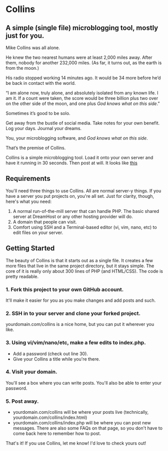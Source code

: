 # Collins

## A simple (single file) microblogging tool, mostly just for you.

Mike Collins was all alone.

He knew the two nearest humans were at least 2,000 miles away. After them, nobody for another 232,000 miles. (As far, it turns out, as the earth is from the moon.)

His radio stopped working 14 minutes ago. It would be 34 more before he’d be back in contact with the world.

“I am alone now, truly alone, and absolutely isolated from any known life. I am it. If a count were taken, the score would be three billion plus two over on the other side of the moon, and one plus *God knows what on this side*.”

Sometimes it’s good to be solo.

Get away from the bustle of social media. Take notes for your own benefit. Log your days. Journal your dreams.

You, your microblogging software, and *God knows what on this side*.

That’s the premise of Collins.

Collins is a simple microblogging tool. Load it onto your own server and have it running in 30 seconds. Then post at will. It looks like [this](https://collins.charliepark.org/collins)

## Requirements

You'll need three things to use Collins. All are normal server-y things. If you have a server you put projects on, you're all set. Just for clarity, though, here's what you need:

1. A normal run-of-the-mill server that can handle PHP. The basic shared server at DreamHost or any other hosting provider will do.
2. A domain that people can visit.
3. Comfort using SSH and a Terminal-based editor (vi, vim, nano, etc) to edit files on your server.

## Getting Started

The beauty of Collins is that it starts out as a single file. It creates a few more files that live in the same project directory, but it stays simple. The core of it is really only about 300 lines of PHP (and HTML/CSS). The code is pretty readable.

### 1. Fork this project to your own GitHub account.

It'll make it easier for you as you make changes and add posts and such.

### 2. SSH in to your server and clone your forked project.

yourdomain.com/collins is a nice home, but you can put it wherever you like.

### 3. Using vi/vim/nano/etc, make a few edits to index.php.

* Add a password (check out line 30).
* Give your Collins a title while you're there.

### 4. Visit your domain.

You'll see a box where you can write posts. You'll also be able to enter your password.

### 5. Post away.

* yourdomain.com/collins will be where your posts live (technically, yourdomain.com/collins/index.html)
* yourdomain.com/collins/index.php will be where you can post new messages. There are also some FAQs on that page, so you don't have to come back here to remember how to post.

That's it! If you use Collins, let me know! I'd love to check yours out!

